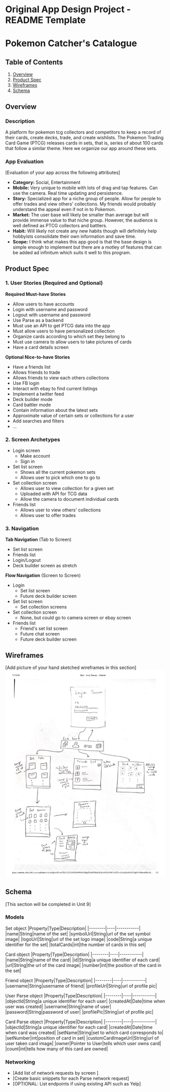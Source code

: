 Original App Design Project - README Template
===

# Pokemon Catcher's Catalogue

## Table of Contents
1. [Overview](#Overview)
1. [Product Spec](#Product-Spec)
1. [Wireframes](#Wireframes)
2. [Schema](#Schema)

## Overview
### Description
A platform for pokemon tcg collectors and competitors to keep a record of their cards, create decks, trade, and create wishlists. The Pokemon Trading Card Game (PTCG) releases cards in sets, that is, series of about 100 cards that follow a similar theme. Here we organize our app around these sets.

### App Evaluation
[Evaluation of your app across the following attributes]
- **Category:** Social, Entertainment
- **Mobile:** Very unique to mobile with lots of drag and tap features. Can use the camera. Real time updating and persistence.
- **Story:** Specialized app for a niche group of people. Allow for people to offer trades and view others' collections. My friends would probably understand the appeal even if not in to Pokemon.
- **Market:** The user base will likely be smaller than average but will provide immense value to that niche group. However, the audience is well defined as PTCG collectors and battlers.
- **Habit:** Will likely not create any new habits though will definitely help hobbyists consolidate their own information and save time.
- **Scope:** I think what makes this app good is that the base design is simple enough to implement but there are a motley of features that can be added ad infinitum which suits it well to this program.

## Product Spec

### 1. User Stories (Required and Optional)

**Required Must-have Stories**

* Allow users to have accounts
* Login with username and password
* Logout with username and password
* Use Parse as a backend
* Must use an API to get PTCG data into the app
* Must allow users to have personalized collection
* Organize cards according to which set they belong to
* Must use camera to allow users to take pictures of cards
* Have a card details screen

**Optional Nice-to-have Stories**

* Have a friends list
* Allows friends to trade
* Allows friends to view each others collections
* Use FB login
* Interact with ebay to find current listings
* Implement a twitter feed
* Deck builder mode
* Card battler mode
* Contain information about the latest sets
* Approximate value of certain sets or collections for a user
* Add searches and filters
* ...

### 2. Screen Archetypes

* Login screen
   * Make account
   * Sign in
* Set list screen
   * Shows all the current pokemon sets
   * Allows user to pick which one to go to
* Set collection screen
   * Allows user to view collection for a given set
   * Uploaded with API for TCG data
   * Allow the camera to document individual cards
* Friends list
   * Allows user to view others' collections
   * Allows user to offer trades

### 3. Navigation

**Tab Navigation** (Tab to Screen)

* Set list screen
* Friends list
* Login/Logout
* Deck builder screen as stretch

**Flow Navigation** (Screen to Screen)

* Login
   * Set list screen
   * Future deck builder screen
* Set list screen
   * Set collection screens
* Set collection screen
   * None, but could go to camera screen or ebay screen
* Friends list
   * Friend's set list screen
   * Future chat screen
   * Future deck builder screen

## Wireframes
[Add picture of your hand sketched wireframes in this section]
<img src="Wireframe-1.png" width=600>

## Schema 
[This section will be completed in Unit 9]
### Models

Set object
|Property|Type|Description|
|--------|----|-----------|
|name|String|name of the set|
|symbolUrl|String|url of the set symbol image|
|logoUrl|String|url of the set logo image|
|code|String|a unique identifier for the set|
|totalCards|int|the number of cards in this set|

Card object
|Property|Type|Description|
|--------|----|-----------|
|name|String|name of the card|
|id|String|a unique identifier of each card|
|url|String|the url of the card image|
|number|int|the position of the card in the set|

Friend object
|Property|Type|Description|
|--------|----|-----------|
|username|String|username of friend|
|profileUrl|String|url of profile pic|

User Parse object
|Property|Type|Description|
|--------|----|-----------|
|objectId|String|a unique identifier for each user|
|createdAt|Date|time when user was created|
|username|String|name of user|
|password|String|password of user|
|profilePic|String|url of profile pic|

Card Parse object
|Property|Type|Description|
|--------|----|-----------|
|objectId|String|a unique identifier for each card|
|createdAt|Date|time when card was created|
|setName|String|set to which card corresponds to|
|setNumber|int|position of card in set|
|customCardImageUrl|String|url of user taken card image|
|owner|Pointer to User|tells which user owns card|
|count|int|tells how many of this card are owned|

### Networking
- [Add list of network requests by screen ]
- [Create basic snippets for each Parse network request]
- [OPTIONAL: List endpoints if using existing API such as Yelp]
